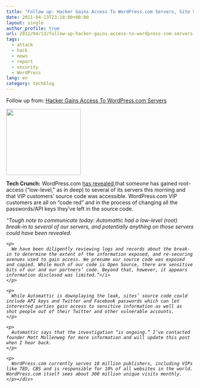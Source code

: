 ```yaml
---
title: "Follow up: Hacker Gains Access To WordPress.com Servers, Site Source Code Exposed"
date: 2011-04-13T23:18:00+00:00
layout: single
author_profile: true
url: 2011/04/13/follow-up-hacker-gains-access-to-wordpress-com-servers-site-source-code-exposed/
tags:
  - attack
  - hack
  - news
  - report
  - security
  - WordPress
lang: en
category: techblog
---
```

<div dir="ltr" trbidi="on">
  Follow up from: <a href="http://boelectronic.blogspot.com/2011/04/hacker-gains-access-to-wordpresscom.html">Hacker Gains Access To WordPress.com Servers</a></p> 
  
  <div>
    <a href="http://1.bp.blogspot.com/-M4hHNzGu-nk/TaXbdZIuHBI/AAAAAAAAD1Y/Zu38oSLhxAg/s1600/wordpress.png" imageanchor="1"><img border="0" height="178" src="http://1.bp.blogspot.com/-M4hHNzGu-nk/TaXbdZIuHBI/AAAAAAAAD1Y/Zu38oSLhxAg/s200/wordpress.png" width="200" /></a>
  </div>
  
  <p>
    <b>Tech Crunch:</b> WordPress.com <a href="http://en.blog.wordpress.com/2011/04/13/security/">has revealed </a>that someone has gained root-access (“low-level,” as in deep) to several of its servers this morning and that VIP customers’ source code was accessible. WordPress.com VIP customers are all on “code red” and in the process of changing all the passwords/API keys they’ve left in the source code.
  </p>
  
  <p>
    <i>“Tough note to communicate today: Automattic had a low-level (root) break-in to several of our servers, and potentially anything on those servers could have been revealed.</p> 
    
    <p>
      We have been diligently reviewing logs and records about the break-in to determine the extent of the information exposed, and re-securing avenues used to gain access. We presume our source code was exposed and copied. While much of our code is Open Source, there are sensitive bits of our and our partners’ code. Beyond that, however, it appears information disclosed was limited.”</i>
    </p>
    
    <p>
      While Automattic is downplaying the leak, sites’ source code could include API keys and Twitter and Facebook passwords which can let interested parties gain access to sensitive information as well as shut people out of their Twitter and other vulnerable accounts.
    </p>
    
    <p>
      Automattic says that the investigation “is ongoing.” I’ve contacted founder Matt Mullenweg for more information and will update this post when I hear back.
    </p>
    
    <p>
      WordPress.com currently serves 18 million publishers, including VIPs like TED, CBS and is responsible for 10% of all websites in the world. WordPress.com itself sees about 300 million unique visits monthly.
    </p></div>